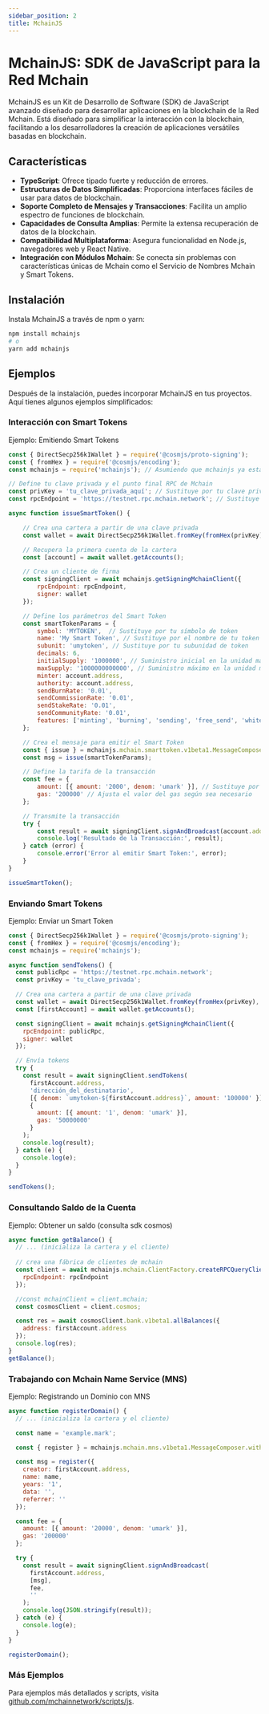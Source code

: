 ```yaml
---
sidebar_position: 2
title: MchainJS
---
```


# MchainJS: SDK de JavaScript para la Red Mchain

MchainJS es un Kit de Desarrollo de Software (SDK) de JavaScript avanzado diseñado para desarrollar aplicaciones en la blockchain de la Red Mchain. Está diseñado para simplificar la interacción con la blockchain, facilitando a los desarrolladores la creación de aplicaciones versátiles basadas en blockchain.

## Características

- **TypeScript**: Ofrece tipado fuerte y reducción de errores.
- **Estructuras de Datos Simplificadas**: Proporciona interfaces fáciles de usar para datos de blockchain.
- **Soporte Completo de Mensajes y Transacciones**: Facilita un amplio espectro de funciones de blockchain.
- **Capacidades de Consulta Amplias**: Permite la extensa recuperación de datos de la blockchain.
- **Compatibilidad Multiplataforma**: Asegura funcionalidad en Node.js, navegadores web y React Native.
- **Integración con Módulos Mchain**: Se conecta sin problemas con características únicas de Mchain como el Servicio de Nombres Mchain y Smart Tokens.

## Instalación

Instala MchainJS a través de npm o yarn:

```bash
npm install mchainjs
# o
yarn add mchainjs
```

## Ejemplos

Después de la instalación, puedes incorporar MchainJS en tus proyectos. Aquí tienes algunos ejemplos simplificados:

### Interacción con Smart Tokens

Ejemplo: Emitiendo Smart Tokens

```javascript
const { DirectSecp256k1Wallet } = require('@cosmjs/proto-signing');
const { fromHex } = require('@cosmjs/encoding');
const mchainjs = require('mchainjs'); // Asumiendo que mchainjs ya está instalado

// Define tu clave privada y el punto final RPC de Mchain
const privKey = 'tu_clave_privada_aquí'; // Sustituye por tu clave privada
const rpcEndpoint = 'https://testnet.rpc.mchain.network'; // Sustituye por el punto final RPC apropiado

async function issueSmartToken() {

    // Crea una cartera a partir de una clave privada
    const wallet = await DirectSecp256k1Wallet.fromKey(fromHex(privKey), 'm');

    // Recupera la primera cuenta de la cartera
    const [account] = await wallet.getAccounts();

    // Crea un cliente de firma
    const signingClient = await mchainjs.getSigningMchainClient({
        rpcEndpoint: rpcEndpoint,
        signer: wallet
    });

    // Define los parámetros del Smart Token
    const smartTokenParams = {
        symbol: 'MYTOKEN',  // Sustituye por tu símbolo de token
        name: 'My Smart Token', // Sustituye por el nombre de tu token
        subunit: 'umytoken', // Sustituye por tu subunidad de token
        decimals: 6,
        initialSupply: '1000000', // Suministro inicial en la unidad más pequeña
        maxSupply: '1000000000000', // Suministro máximo en la unidad más pequeña
        minter: account.address,
        authority: account.address,
        sendBurnRate: '0.01',
        sendCommissionRate: '0.01',
        sendStakeRate: '0.01',
        sendCommunityRate: '0.01',
        features: ['minting', 'burning', 'sending', 'free_send', 'whitelist', 'freezing']
    };

    // Crea el mensaje para emitir el Smart Token
    const { issue } = mchainjs.mchain.smarttoken.v1beta1.MessageComposer.withTypeUrl;
    const msg = issue(smartTokenParams);

    // Define la tarifa de la transacción
    const fee = {
        amount: [{ amount: '2000', denom: 'umark' }], // Sustituye por la tarifa apropiada
        gas: '200000' // Ajusta el valor del gas según sea necesario
    };

    // Transmite la transacción
    try {
        const result = await signingClient.signAndBroadcast(account.address, [msg], fee, '');
        console.log('Resultado de la Transacción:', result);
    } catch (error) {
        console.error('Error al emitir Smart Token:', error);
    }
}

issueSmartToken();
```

### Enviando Smart Tokens

Ejemplo: Enviar un Smart Token

```javascript
const { DirectSecp256k1Wallet } = require('@cosmjs/proto-signing');
const { fromHex } = require('@cosmjs/encoding');
const mchainjs = require('mchainjs');

async function sendTokens() {
  const publicRpc = 'https://testnet.rpc.mchain.network';
  const privKey = 'tu_clave_privada';

  // Crea una cartera a partir de una clave privada
  const wallet = await DirectSecp256k1Wallet.fromKey(fromHex(privKey), 'm');
  const [firstAccount] = await wallet.getAccounts();

  const signingClient = await mchainjs.getSigningMchainClient({
    rpcEndpoint: publicRpc,
    signer: wallet
  });

  // Envía tokens
  try {
    const result = await signingClient.sendTokens(
      firstAccount.address,
      'dirección_del_destinatario',
      [{ denom: `umytoken-${firstAccount.address}`, amount: '100000' }],
      {
        amount: [{ amount: '1', denom: 'umark' }],
        gas: '50000000'
      }
    );
    console.log(result);
  } catch (e) {
    console.log(e);
  }
}

sendTokens();
```


### Consultando Saldo de la Cuenta

Ejemplo: Obtener un saldo (consulta sdk cosmos)

```javascript
async function getBalance() {
  // ... (inicializa la cartera y el cliente)
  
  // crea una fábrica de clientes de mchain
  const client = await mchainjs.mchain.ClientFactory.createRPCQueryClient({
    rpcEndpoint: rpcEndpoint
  });

  //const mchainClient = client.mchain;
  const cosmosClient = client.cosmos;

  const res = await cosmosClient.bank.v1beta1.allBalances({
    address: firstAccount.address
  });
  console.log(res);
}
getBalance();
```

### Trabajando con Mchain Name Service (MNS)

Ejemplo: Registrando un Dominio con MNS

```javascript
async function registerDomain() {
  // ... (inicializa la cartera y el cliente)

  const name = 'example.mark';

  const { register } = mchainjs.mchain.mns.v1beta1.MessageComposer.withTypeUrl;

  const msg = register({
    creator: firstAccount.address,
    name: name,
    years: '1',
    data: '',
    referrer: ''
  });

  const fee = {
    amount: [{ amount: '20000', denom: 'umark' }],
    gas: '200000'
  };

  try {
    const result = await signingClient.signAndBroadcast(
      firstAccount.address,
      [msg],
      fee,
      ''
    );
    console.log(JSON.stringify(result));
  } catch (e) {
    console.log(e);
  }
}

registerDomain();

```

### Más Ejemplos

Para ejemplos más detallados y scripts, visita [github.com/mchainnetwork/scripts/js](https://github.com/mchainnetwork/scripts/js).
